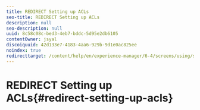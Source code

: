 ```yaml
---
title: REDIRECT Setting up ACLs
seo-title: REDIRECT Setting up ACLs
description: null
seo-description: null
uuid: 8c58c08c-bed3-4eb7-bddc-5d95e2db6105
contentOwner: jsyal
discoiquuid: 42d133e7-4183-4aa6-929b-9d1e0ac825ee
noindex: true
redirecttarget: /content/help/en/experience-manager/6-4/screens/using/setting-up-acls
---
```


# REDIRECT Setting up ACLs{#redirect-setting-up-acls}

